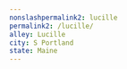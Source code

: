 ```yaml
---
﻿nonslashpermalink2: lucille
permalink2: /lucille/
alley: Lucille
city: S Portland
state: Maine
---
```


